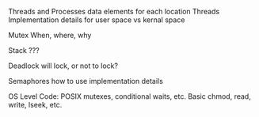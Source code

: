 Threads and Processes
  data elements for each
    location
  Threads
    Implementation details for user space vs kernal space

Mutex
  When, where, why
  
Stack
    ???
    
Deadlock
  will lock, or not to lock?
  
Semaphores
  how to use
  implementation details
      
OS Level Code:
  POSIX
    mutexes, conditional waits, etc.
  Basic
    chmod, read, write, lseek, etc.
